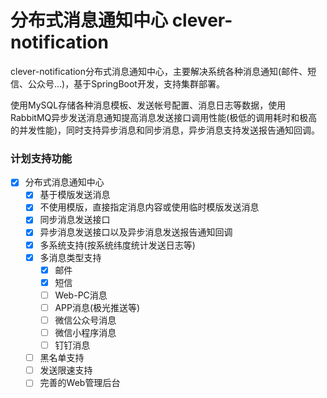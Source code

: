 # 分布式消息通知中心 clever-notification

clever-notification分布式消息通知中心，主要解决系统各种消息通知(邮件、短信、公众号...)，基于SpringBoot开发，支持集群部署。

使用MySQL存储各种消息模板、发送帐号配置、消息日志等数据，使用RabbitMQ异步发送消息通知提高消息发送接口调用性能(极低的调用耗时和极高的并发性能)，同时支持异步消息和同步消息，异步消息支持发送报告通知回调。

### 计划支持功能

- [x] 分布式消息通知中心
    - [x] 基于模版发送消息
    - [x] 不使用模版，直接指定消息内容或使用临时模版发送消息
    - [x] 同步消息发送接口
    - [x] 异步消息发送接口以及异步消息发送报告通知回调
    - [x] 多系统支持(按系统纬度统计发送日志等)
    - [x] 多消息类型支持
        - [x] 邮件
        - [x] 短信
        - [ ] Web-PC消息
        - [ ] APP消息(极光推送等)
        - [ ] 微信公众号消息
        - [ ] 微信小程序消息
        - [ ] 钉钉消息
    - [ ] 黑名单支持
    - [ ] 发送限速支持
    - [ ] 完善的Web管理后台